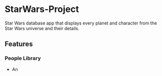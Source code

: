 # StarWars-Project
Star Wars database app that displays every planet and character from the Star Wars universe and their details.

## Features
### People Library
* An 


